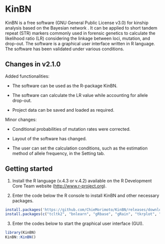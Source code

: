 # KinBN

KinBN is a free software (GNU General Public License v3.0) for kinship analysis based on the Bayesian network . It can be applied to short tandem repeat (STR) markers commonly used in forensic genetics to calculate the likelihood ratio (LR) considering the linkage between loci, mutation, and drop-out. The software is a graphical user interface written in R language. The software has been validated under various conditions.

## Changes in v2.1.0

Added functionalities:

-   The software can be used as the R-package KinBN.

-   The software can calculate the LR value while accounting for allele drop-out.

-   Project data can be saved and loaded as required.

Minor changes:

-   Conditional probabilities of mutation rates were corrected.

-   Layout of the software has changed.

-   The user can set the calculation conditions, such as the estimation method of allele frequency, in the Setting tab.

## Getting started

1.  Install the R language (v.4.3 or v.4.2) available on the R Development Core Team website (<http://www.r-project.org>).

2.  Enter the code below the R console to install KinBN and other necessary packages.

``` r
install.packages('https://github.com/ChieMorimoto/KinBN/releases/download/v2.1.0/KinBN_2.1.0.zip',repos=NULL,type='win.binary')
install.packages(c("tcltk2", "bnlearn", "gRbase", "gRain", "tkrplot", "kinship2"))
```

3.  Enter the codes below to start the graphical user interface (GUI).

``` r
library(KinBN)
KinBN::KinBN()
```
